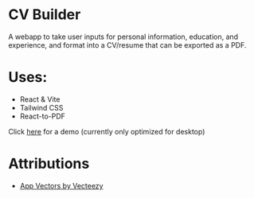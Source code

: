 # CV Builder
A webapp to take user inputs for personal information, education, and experience, and format into a CV/resume that can be exported as a PDF.

# Uses:
* React & Vite
* Tailwind CSS
* React-to-PDF

Click [here](https://bkcheung.github.io/CV-Builder/) for a demo (currently only optimized for desktop)

# Attributions
* [App Vectors by Vecteezy](https://www.vecteezy.com/free-vector/app)
